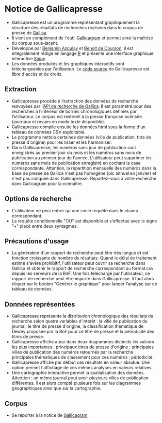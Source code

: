 # Notice de Gallicapresse

- Gallicapresse est un programme représentant graphiquement la structure des résultats de recherches réalisées dans le corpus de presse de <a href="https://gallica.bnf.fr/" target="_blank">Gallica</a>.
- Il vient en complément de l'outil <a href="https://shiny.ens-paris-saclay.fr/app/gallicagram" target="_blank">Gallicagram</a> et permet ainsi la maîtrise du corpus sous-jacent.
- Développé par [Benjamin Azoulay](mailto:benjamin.azoulay@ens-paris-saclay.fr) et <a href="https://regicid.github.io/" target="_blank">Benoît de Courson</a>, il est intégralement rédigé en langage <a href="https://www.r-project.org/" target="_blank">R</a> et présente une interface graphique interactive <a href="https://shiny.rstudio.com/" target="_blank">Shiny</a>.
- Les données produites et les graphiques interactifs sont téléchargeables par l’utilisateur. Le <a href="https://github.com/regicid/docker_gallicapresse" target="_blank">code source</a> de Gallicapresse est libre d'accès et de droits.


## Extraction

- Gallicapresse procède à l’extraction des données de recherche renvoyées par l’<a href="https://api.bnf.fr/fr/api-gallica-de-recherche" target="_blank">API de recherche de Gallica</a>. Il est paramétré pour des recherches à l’intérieur de bornes chronologiques définies par l’utilisateur. Le corpus est restreint à la presse française océrisée (journaux et revues en mode texte disponible).
- Gallicapresse compile ensuite les données html sous la forme d'un tableau de données CSV exploitable.
- Le programme nettoie certaines données (ville de publication, titre de presse d'origine) pour les lisser et les harmoniser.
- Dans Gallicapresse, les numéros sans jour de publication sont enregistrés au premier jour du mois et les numéros sans mois de publication au premier jour de l'année. L'utilisateur peut supprimer les numéros sans mois de publication enregistré en cochant la case correspondante. Attention, la répartition mensuelle des numéros dans la base de presse de Gallica n'est pas homogène (pic annuel en janvier) et n'est pas indiquée dans Gallicapresse. Reportez-vous à votre recherche dans Gallicagram pour la connaître.

## Options de recherche
- L'utilisateur ne peut entrer qu'une seule requête dans le champ correspondant. 
- La requête conditionnelle "OU" est disponible et s'effectue avec le signe "+" placé entre deux syntagmes.

## Précautions d'usage
- La génération d'un rapport de recherche peut être très longue et est fonction croissante du nombre de résultats. Quand le délai de traitement estimé s'avère prohibitif, l'utilisateur peut ouvrir sa recherche dans Gallica et obtenir le rapport de recherche correspondant au format.csv depuis les serveurs de la BnF. Une fois téléchargé par l'utilisateur, ce rapport de recherche peut être importé dans Gallicapresse. Il faut alors cliquer sur le bouton "Générer le graphique" pour lancer l'analyse sur ce tableau de données.

## Données représentées
- Gallicapresse représente la distribution chronologique des résultats de recherche selon quatre variables d'intérêt : la ville de publication du journal, le titre de presse d'origine, la classification thématique de Dewey proposée par la BnF pour ce titre de presse et la périodicité des titres de presse.
- Gallicapresse affiche aussi dans deux diagrammes distincts les valeurs les plus importantes : principaux titres de presse d'origine ; principales villes de publication des numéros retournés par la recherche ; principales thématiques de classement pour ces numéros ; périodicité.
- Gallicapresse affiche par défaut ces résultats en valeur absolue. Une option permet l'affichage de ces mêmes analyses en valeurs relatives.
- Une cartographie interactive permet la spatialisation des données. Attention : un même journal peut avoir plusieurs villes de publication différentes. Il est alors compté plusieurs fois sur les diagrammes géographiques ainsi que sur la cartographie.

## Corpus
- Se reporter à la notice de <a href="https://shiny.ens-paris-saclay.fr/app/gallicagram" target="_blank">Gallicagram</a>.